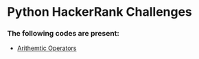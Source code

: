 # Python HackerRank Challenges
### The following codes are present:
* [Arithemtic Operators](https://www.hackerrank.com/challenges/python-arithmetic-operators/problem) 
